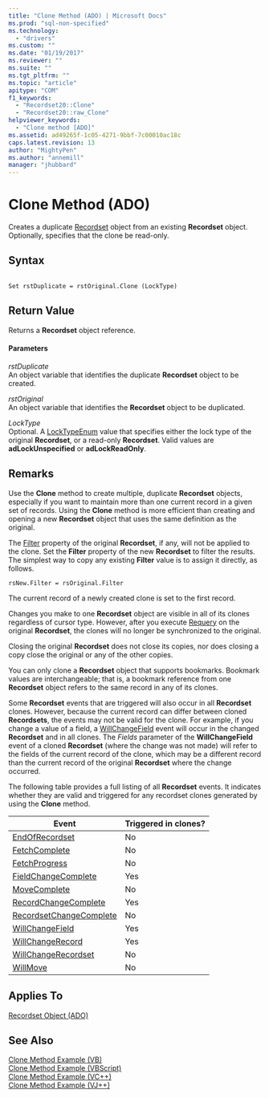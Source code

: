 ```yaml
---
title: "Clone Method (ADO) | Microsoft Docs"
ms.prod: "sql-non-specified"
ms.technology:
  - "drivers"
ms.custom: ""
ms.date: "01/19/2017"
ms.reviewer: ""
ms.suite: ""
ms.tgt_pltfrm: ""
ms.topic: "article"
apitype: "COM"
f1_keywords: 
  - "Recordset20::Clone"
  - "Recordset20::raw_Clone"
helpviewer_keywords: 
  - "Clone method [ADO]"
ms.assetid: ad49265f-1c05-4271-9bbf-7c00010ac18c
caps.latest.revision: 13
author: "MightyPen"
ms.author: "annemill"
manager: "jhubbard"
---
```

# Clone Method (ADO)
Creates a duplicate [Recordset](../../../ado/reference/ado-api/recordset-object-ado.md) object from an existing **Recordset** object. Optionally, specifies that the clone be read-only.  
  
## Syntax  
  
```  
  
Set rstDuplicate = rstOriginal.Clone (LockType)  
```  
  
## Return Value  
 Returns a **Recordset** object reference.  
  
#### Parameters  
 *rstDuplicate*  
 An object variable that identifies the duplicate **Recordset** object to be created.  
  
 *rstOriginal*  
 An object variable that identifies the **Recordset** object to be duplicated.  
  
 *LockType*  
 Optional. A [LockTypeEnum](../../../ado/reference/ado-api/locktypeenum.md) value that specifies either the lock type of the original **Recordset**, or a read-only **Recordset**. Valid values are **adLockUnspecified** or **adLockReadOnly**.  
  
## Remarks  
 Use the **Clone** method to create multiple, duplicate **Recordset** objects, especially if you want to maintain more than one current record in a given set of records. Using the **Clone** method is more efficient than creating and opening a new **Recordset** object that uses the same definition as the original.  
  
 The [Filter](../../../ado/reference/ado-api/filter-property.md) property of the original **Recordset**, if any, will not be applied to the clone. Set the **Filter** property of the new **Recordset** to filter the results. The simplest way to copy any existing **Filter** value is to assign it directly, as follows.  
  
```  
rsNew.Filter = rsOriginal.Filter  
```  
  
 The current record of a newly created clone is set to the first record.  
  
 Changes you make to one **Recordset** object are visible in all of its clones regardless of cursor type. However, after you execute [Requery](../../../ado/reference/ado-api/requery-method.md) on the original **Recordset**, the clones will no longer be synchronized to the original.  
  
 Closing the original **Recordset** does not close its copies, nor does closing a copy close the original or any of the other copies.  
  
 You can only clone a **Recordset** object that supports bookmarks. Bookmark values are interchangeable; that is, a bookmark reference from one **Recordset** object refers to the same record in any of its clones.  
  
 Some **Recordset** events that are triggered will also occur in all **Recordset** clones. However, because the current record can differ between cloned **Recordsets**, the events may not be valid for the clone. For example, if you change a value of a field, a [WillChangeField](../../../ado/reference/ado-api/willchangefield-and-fieldchangecomplete-events-ado.md) event will occur in the changed **Recordset** and in all clones. The *Fields* parameter of the **WillChangeField** event of a cloned **Recordset** (where the change was not made) will refer to the fields of the current record of the clone, which may be a different record than the current record of the original **Recordset** where the change occurred.  
  
 The following table provides a full listing of all **Recordset** events. It indicates whether they are valid and triggered for any recordset clones generated by using the **Clone** method.  
  
|Event|Triggered in clones?|  
|-----------|--------------------------|  
|[EndOfRecordset](../../../ado/reference/ado-api/endofrecordset-event-ado.md)|No|  
|[FetchComplete](../../../ado/reference/ado-api/fetchcomplete-event-ado.md)|No|  
|[FetchProgress](../../../ado/reference/ado-api/fetchprogress-event-ado.md)|No|  
|[FieldChangeComplete](../../../ado/reference/ado-api/willchangefield-and-fieldchangecomplete-events-ado.md)|Yes|  
|[MoveComplete](../../../ado/reference/ado-api/willmove-and-movecomplete-events-ado.md)|No|  
|[RecordChangeComplete](../../../ado/reference/ado-api/willchangerecord-and-recordchangecomplete-events-ado.md)|Yes|  
|[RecordsetChangeComplete](../../../ado/reference/ado-api/willchangerecordset-and-recordsetchangecomplete-events-ado.md)|No|  
|[WillChangeField](../../../ado/reference/ado-api/willchangefield-and-fieldchangecomplete-events-ado.md)|Yes|  
|[WillChangeRecord](../../../ado/reference/ado-api/willchangerecord-and-recordchangecomplete-events-ado.md)|Yes|  
|[WillChangeRecordset](../../../ado/reference/ado-api/willchangerecordset-and-recordsetchangecomplete-events-ado.md)|No|  
|[WillMove](../../../ado/reference/ado-api/willmove-and-movecomplete-events-ado.md)|No|  
  
## Applies To  
 [Recordset Object (ADO)](../../../ado/reference/ado-api/recordset-object-ado.md)  
  
## See Also  
 [Clone Method Example (VB)](../../../ado/reference/ado-api/clone-method-example-vb.md)   
 [Clone Method Example (VBScript)](../../../ado/reference/ado-api/clone-method-example-vbscript.md)   
 [Clone Method Example (VC++)](../../../ado/reference/ado-api/clone-method-example-vc.md)   
 [Clone Method Example (VJ++)](../../../ado/reference/ado-api/clone-method-example-vj.md)